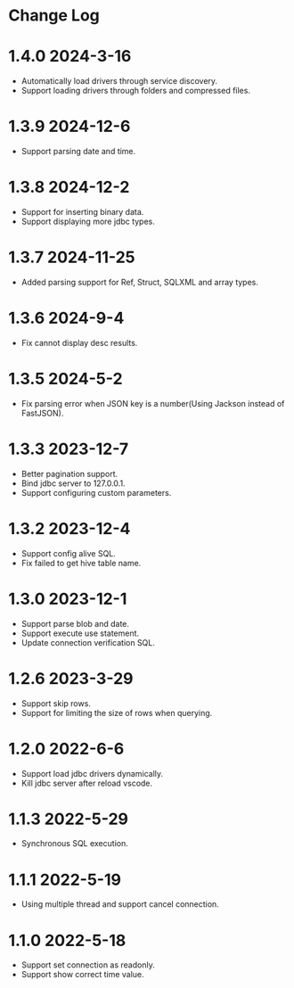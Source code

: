 # Change Log

# 1.4.0 2024-3-16
- Automatically load drivers through service discovery.
- Support loading drivers through folders and compressed files.

# 1.3.9 2024-12-6
- Support parsing date and time.

# 1.3.8 2024-12-2
- Support for inserting binary data.
- Support displaying more jdbc types.

# 1.3.7 2024-11-25
- Added parsing support for Ref, Struct, SQLXML and array types.

# 1.3.6 2024-9-4
- Fix cannot display desc results.

# 1.3.5 2024-5-2
- Fix parsing error when JSON key is a number(Using Jackson instead of FastJSON).

# 1.3.3 2023-12-7
- Better pagination support.
- Bind jdbc server to 127.0.0.1.
- Support configuring custom parameters.

# 1.3.2 2023-12-4
- Support config alive SQL.
- Fix failed to get hive table name.

# 1.3.0 2023-12-1
- Support parse blob and date.
- Support execute use statement.
- Update connection verification SQL.

# 1.2.6 2023-3-29
- Support skip rows.
- Support for limiting the size of rows when querying.

# 1.2.0 2022-6-6
- Support load jdbc drivers dynamically.
- Kill jdbc server after reload vscode.

# 1.1.3 2022-5-29
- Synchronous SQL execution.

# 1.1.1 2022-5-19
- Using multiple thread and support cancel connection.

# 1.1.0 2022-5-18
- Support set connection as readonly.
- Support show correct time value. 
